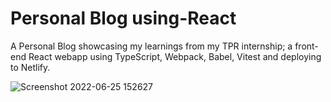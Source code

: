 # Personal Blog using-React
A Personal Blog showcasing my learnings from my TPR internship; a front-end React webapp using TypeScript, Webpack, Babel, Vitest and deploying to Netlify.


![Screenshot 2022-06-25 152627](https://user-images.githubusercontent.com/90189167/175777905-e70e63ec-dbfc-42ab-b74e-2e99a8dcb65f.png)

